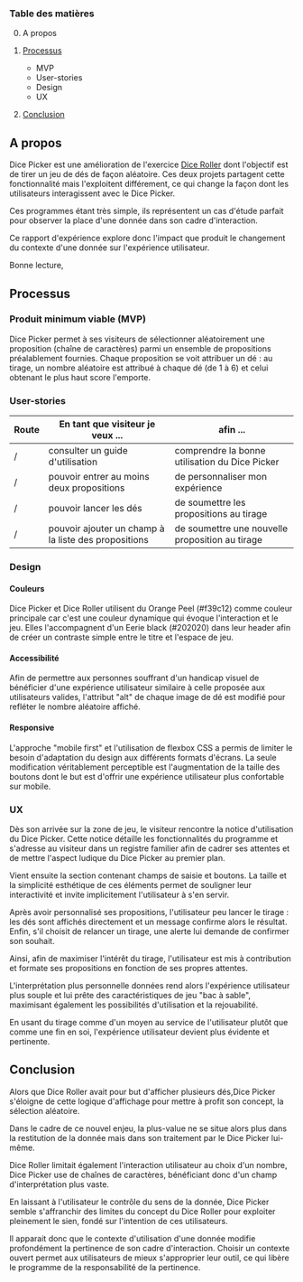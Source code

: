 ### Table des matières
0. A propos 

1. [Processus](#processus)
    - MVP
    - User-stories
    - Design
    - UX

2. [Conclusion](#conclusion)


## A propos
Dice Picker est une amélioration de l'exercice [Dice Roller](https://github.com/KhadimRenahyMar/Dice-Picker/tree/main/Dice-roller-KhadimRenahyMar) dont l'objectif est de tirer un jeu de dés de façon aléatoire. Ces deux projets partagent cette fonctionnalité mais l'exploitent différement, ce qui change la façon dont les utilisateurs interagissent avec le Dice Picker. 

Ces programmes étant très simple, ils représentent un cas d'étude parfait pour observer la place d'une donnée dans son cadre d'interaction.

Ce rapport d'expérience explore donc l'impact que produit le changement du contexte d'une donnée sur l'expérience utilisateur.

Bonne lecture,

## Processus
### Produit minimum viable (MVP)
Dice Picker permet à ses visiteurs de sélectionner aléatoirement une proposition (chaîne de caractères) parmi un ensemble de propositions préalablement fournies. Chaque proposition se voit attribuer un dé : au tirage, un nombre aléatoire est attribué à chaque dé (de 1 à 6) et celui obtenant le plus haut score l'emporte.

### User-stories
|Route| En tant que visiteur je veux ... | afin ...|
|--|--|--|
|/|consulter un guide d'utilisation|comprendre la bonne utilisation du Dice Picker|
|/|pouvoir entrer au moins deux propositions|de personnaliser mon expérience|
|/|pouvoir lancer les dés|de soumettre les propositions au tirage|
|/|pouvoir ajouter un champ à la liste des propositions|de soumettre une nouvelle proposition au tirage |

### Design
#### Couleurs
Dice Picker et Dice Roller utilisent du Orange Peel (#f39c12) comme couleur principale car c'est une couleur dynamique qui évoque l'interaction et le jeu. Elles l'accompagnent d'un Eerie black (#202020) dans leur header afin de créer un contraste simple entre le titre et l'espace de jeu.

#### Accessibilité
Afin de permettre aux personnes souffrant d'un handicap visuel de bénéficier d'une expérience utilisateur similaire à celle proposée aux utilisateurs valides, l'attribut "alt" de chaque image de dé est modifié pour refléter le nombre aléatoire affiché. 

#### Responsive
L'approche "mobile first" et l'utilisation de flexbox CSS a permis de limiter le besoin d'adaptation du design aux différents formats d'écrans. La seule modification véritablement perceptible est l'augmentation de la taille des boutons dont le but est d'offrir une expérience utilisateur plus confortable sur mobile.

### UX

Dès son arrivée sur la zone de jeu, le visiteur rencontre la notice d'utilisation du Dice Picker. Cette notice détaille les fonctionnalités du programme et s'adresse au visiteur dans un registre familier afin de cadrer ses attentes et de mettre l'aspect ludique du Dice Picker au premier plan.

Vient ensuite la section contenant champs de saisie et boutons. La taille et la simplicité esthétique de ces éléments permet de souligner leur interactivité et invite implicitement l'utilisateur à s'en servir.

Après avoir personnalisé ses propositions, l'utilisateur peu lancer le tirage : les dés sont affichés directement et un message confirme alors le résultat. 
Enfin, s'il choisit de relancer un tirage, une alerte lui demande de confirmer son souhait.

Ainsi, afin de maximiser l'intérêt du tirage, l'utilisateur est mis à contribution et formate ses propositions en fonction de ses propres attentes.

L'interprétation plus personnelle données rend alors l'expérience utilisateur plus souple et lui prête des caractéristiques de jeu "bac à sable", maximisant également les possibilités d'utilisation et la rejouabilité.

En usant du tirage comme d'un moyen au service de l'utilisateur plutôt que comme une fin en soi, l'expérience utilisateur devient plus évidente et pertinente.

## Conclusion
Alors que Dice Roller avait pour but d'afficher plusieurs dés,Dice Picker s'éloigne de cette logique d'affichage pour mettre à profit son concept, la sélection aléatoire.

Dans le cadre de ce nouvel enjeu, la plus-value ne se situe alors plus dans la restitution de la donnée mais dans son traitement par le Dice Picker lui-même.

Dice Roller limitait également l'interaction utilisateur au choix d'un nombre, Dice Picker use de chaînes de caractères, bénéficiant donc d'un champ d'interprétation plus vaste.

En laissant à l'utilisateur le contrôle du sens de la donnée, Dice Picker semble s'affranchir des limites du concept du Dice Roller pour exploiter pleinement le sien, fondé sur l'intention de ces utilisateurs.

Il apparait donc que le contexte d'utilisation d'une donnée modifie profondément la pertinence de son cadre d'interaction. Choisir un contexte ouvert permet aux utilisateurs de mieux s'approprier leur outil, ce qui libère le programme de la responsabilité de la pertinence.